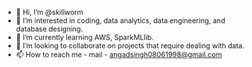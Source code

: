 - 👋 Hi, I’m @skillworm
- 👀 I’m interested in coding, data analytics, data engineering, and database designing.
- 🌱 I’m currently learning AWS, SparkMLlib.
- 💞️ I’m looking to collaborate on projects that require dealing with data.
- 📫 How to reach me - mail - angadsingh08061998@gmail.com

<!---
skillworm/skillworm is a ✨ special ✨ repository because its `README.md` (this file) appears on your GitHub profile.
You can click the Preview link to take a look at your changes.
--->
